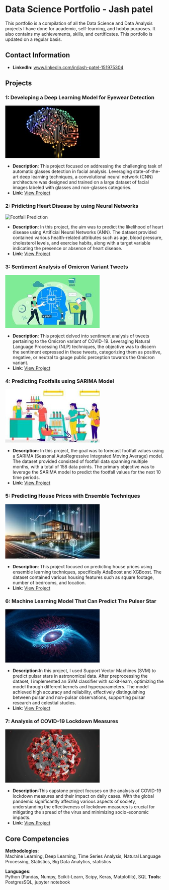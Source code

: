 # Data Science Portfolio - Jash patel

This portfolio is a compilation of all the Data Science and Data Analysis projects I have done for academic, self-learning, and hobby purposes. It also contains my achievements, skills, and certificates. This portfolio is updated on a regular basis.

## Contact Information
- **LinkedIn**: www.linkedin.com/in/jash-patel-151975304

## Projects







### 1: Developing a Deep Learning Model for Eyewear Detection
![Footfall Prediction](https://github.com/jash7-git/Portfolio/blob/main/images/1.jpg)
- **Description**: This project focused on addressing the challenging task of automatic glasses detection in facial analysis. Leveraging state-of-the-art deep learning techniques, a convolutional neural network (CNN) architecture was designed and trained on a large dataset of facial images labeled with glasses and non-glasses categories.
- **Link**: [View Project](https://github.com/archd3sai/Portfolio/blob/main/Project1/sales_forecasting.ipynb)



### 2: Pridicting Heart Disease by using Neural Networks
![Footfall Prediction](https://github.com/jash7-git/Portfolio/blob/main/images/2.jpg)
- **Description**: In this project, the aim was to predict the likelihood of heart disease using Artificial Neural Networks (ANN). The dataset provided contained various health-related attributes such as age, blood pressure, cholesterol levels, and exercise habits, along with a target variable indicating the presence or absence of heart disease.
- **Link**: [View Project](https://github.com/archd3sai/Portfolio/blob/main/Project2/customer_segmentation.ipynb)



### 3: Sentiment Analysis of Omicron Variant Tweets
![Footfall Prediction](https://github.com/jash7-git/Portfolio/blob/main/images/3.jpg)
- **Description**: This project delved into sentiment analysis of tweets pertaining to the Omicron variant of COVID-19. Leveraging Natural Language Processing (NLP) techniques, the objective was to discern the sentiment expressed in these tweets, categorizing them as positive, negative, or neutral to gauge public perception towards the Omicron variant.
- **Link**: [View Project](https://github.com/archd3sai/Portfolio/blob/main/Project2/customer_segmentation.ipynb)



### 4: Predicting Footfalls using SARIMA Model
![Footfall Prediction](https://github.com/jash7-git/Portfolio/blob/main/images/4.jpg)
- **Description**: In this project, the goal was to forecast footfall values using a SARIMA (Seasonal AutoRegressive Integrated Moving Average) model. The dataset provided consisted of footfall data spanning multiple months, with a total of 158 data points. The primary objective was to leverage the SARIMA model to predict the footfall values for the next 10 time periods.
- **Link**: [View Project](https://github.com/archd3sai/Portfolio/blob/main/Project1/sales_forecasting.ipynb)



### 5: Predicting House Prices with Ensemble Techniques
![Footfall Prediction](https://github.com/jash7-git/Portfolio/blob/main/images/5.jpg)
- **Description**: This project focused on predicting house prices using ensemble learning techniques, specifically AdaBoost and XGBoost. The dataset contained various housing features such as square footage, number of bedrooms, and location.
- **Link**: [View Project](https://github.com/archd3sai/Portfolio/blob/main/Project1/sales_forecasting.ipynb)



### 6: Machine Learning Model That Can Predict The Pulser Star
![Footfall Prediction](https://github.com/jash7-git/Portfolio/blob/main/images/6.jpg)
- **Description**:In this project, I used Support Vector Machines (SVM) to predict pulsar stars in astronomical data. After preprocessing the dataset, I implemented an SVM classifier with scikit-learn, optimizing the model through different kernels and hyperparameters. The model achieved high accuracy and reliability, effectively distinguishing between pulsar and non-pulsar observations, supporting pulsar research and celestial studies.
- **Link**: [View Project](https://github.com/archd3sai/Portfolio/blob/main/Project1/sales_forecasting.ipynb)



### 7: Analysis of COVID-19 Lockdown Measures
![Footfall Prediction](https://github.com/jash7-git/Portfolio/blob/main/images/7.jpg)
- **Description**:This capstone project focuses on the analysis of COVID-19 lockdown measures and their impact on daily cases. With the global pandemic significantly affecting various aspects of society, understanding the effectiveness of lockdown measures is crucial for mitigating the spread of the virus and minimizing socio-economic impacts.
- **Link**: [View Project](https://github.com/archd3sai/Portfolio/blob/main/Project1/sales_forecasting.ipynb)

## Core Competencies

**Methodologies**:  
Machine Learning, Deep Learning, Time Series Analysis, Natural Language Processing, Statistics, Big Data Analytics, statistics

**Languages**:  
Python (Pandas, Numpy, Scikit-Learn, Scipy, Keras, Matplotlib), SQL
**Tools**:  
PostgresSQL, jupyter notebook
